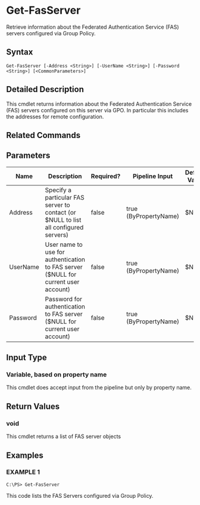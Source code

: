 # Get-FasServer

Retrieve information about the Federated Authentication Service (FAS) servers configured via Group Policy.

## Syntax

`Get-FasServer [-Address <String>] [-UserName <String>] [-Password <String>] [<CommonParameters>]`

## Detailed Description

This cmdlet returns information about the Federated Authentication Service (FAS) servers configured on this server via GPO. In particular this includes the addresses for remote configuration.

## Related Commands

## Parameters

| Name     | Description                                                                           | Required? | Pipeline Input        | Default Value |
|----------|---------------------------------------------------------------------------------------|-----------|-----------------------|---------------|
| Address  | Specify a particular FAS server to contact (or \$NULL to list all configured servers) | false     | true (ByPropertyName) | \$NULL        |
| UserName | User name to use for authentication to FAS server (\$NULL for current user account)   | false     | true (ByPropertyName) | \$NULL        |
| Password | Password for authentication to FAS server (\$NULL for current user account)           | false     | true (ByPropertyName) | \$NULL        |

## Input Type

### Variable, based on property name

This cmdlet does accept input from the pipeline but only by property name.

## Return Values

### void

This cmdlet returns a list of FAS server objects

## Examples

### EXAMPLE 1

    C:\PS> Get-FasServer

This code lists the FAS Servers configured via Group Policy.
